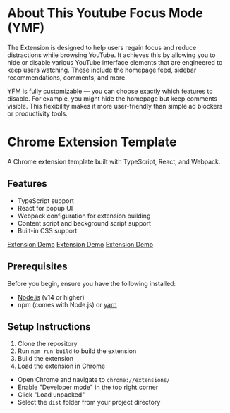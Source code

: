 # About This Youtube Focus Mode (YMF) 
The Extension is designed to help users regain focus and reduce distractions while browsing YouTube. It achieves this by allowing you to hide or disable various YouTube interface elements that are engineered to keep users watching. These include the homepage feed, sidebar recommendations, comments,  and more.

YFM is fully customizable — you can choose exactly which features to disable. For example, you might hide the homepage but keep comments visible. This flexibility makes it more user-friendly than simple ad blockers or productivity tools.

# Chrome Extension Template

A Chrome extension template built with TypeScript, React, and Webpack.

## Features

- TypeScript support
- React for popup UI
- Webpack configuration for extension building
- Content script and background script support
- Built-in CSS support

[Extension Demo](screenshots/ref_1.png)
[Extension Demo](screenshots/ref_2.png)
[Extension Demo](screenshots/ref_3.png)

## Prerequisites

Before you begin, ensure you have the following installed:
- [Node.js](https://nodejs.org/) (v14 or higher)
- npm (comes with Node.js) or [yarn](https://yarnpkg.com/)

## Setup Instructions

1. Clone the repository
1. Run `npm run build` to build the extension
3. Build the extension
4. Load the extension in Chrome
- Open Chrome and navigate to `chrome://extensions/`
- Enable "Developer mode" in the top right corner
- Click "Load unpacked"
- Select the `dist` folder from your project directory
